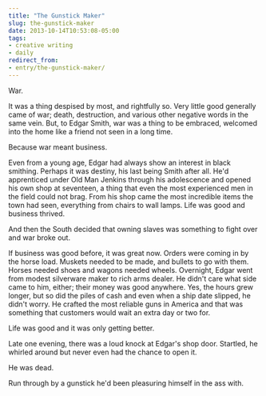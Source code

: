 ```yaml
---
title: "The Gunstick Maker"
slug: the-gunstick-maker
date: 2013-10-14T10:53:08-05:00
tags:
- creative writing
- daily
redirect_from:
- entry/the-gunstick-maker/
---
```

War.

It was a thing despised by most, and rightfully so. Very little good generally came of war; death, destruction, and various other negative words in the same vein. But, to Edgar Smith, war was a thing to be embraced, welcomed into the home like a friend not seen in a long time.

Because war meant business.

Even from a young age, Edgar had always show an interest in black smithing. Perhaps it was destiny, his last being Smith after all. He'd apprenticed under Old Man Jenkins through his adolescence and opened his own shop at seventeen, a thing that even the most experienced men in the field could not brag. From his shop came the most incredible items the town had seen, everything from chairs to wall lamps. Life was good and business thrived.

And then the South decided that owning slaves was something to fight over and war broke out.

If business was good before, it was great now. Orders were coming in by the horse load. Muskets needed to be made, and bullets to go with them. Horses needed shoes and wagons needed wheels. Overnight, Edgar went from modest silverware maker to rich arms dealer. He didn't care what side came to him, either; their money was good anywhere. Yes, the hours grew longer, but so did the piles of cash and even when a ship date slipped, he didn't worry. He crafted the most reliable guns in America and that was something that customers would wait an extra day or two for.

Life was good and it was only getting better.

Late one evening, there was a loud knock at Edgar's shop door. Startled, he whirled around but never even had the chance to open it.

He was dead.

Run through by a gunstick he'd been pleasuring himself in the ass with.
